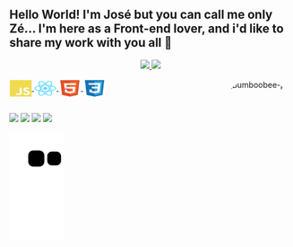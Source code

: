 ## Hello World! I'm José but you can call me only Zé... I'm here as a Front-end lover, and i'd like to share my work with you all 🐋
<div align="center">
  <a href="https://github.com/Bumboobee">
  <img height="180em" src="https://github-readme-stats.vercel.app/api?username=Bumboobee&show_icons=true&theme=merko&include_all_commits=true&count_private=true"/>
  <img height="160em" src="https://github-readme-stats.vercel.app/api/top-langs/?username=Bumboobee&layout=compact&langs_count=7&theme=merko"/>
</div>
  
  
<div style="display: inline_block"><br>
  <img align="center" alt="Bumboobee-Js" height="30" width="40" src="https://raw.githubusercontent.com/devicons/devicon/master/icons/javascript/javascript-plain.svg">
  <img align="center" alt="Bumboobee-React" height="30" width="40" src="https://raw.githubusercontent.com/devicons/devicon/master/icons/react/react-original.svg">
  <img align="center" alt="Bumboobee-HTML" height="30" width="40" src="https://raw.githubusercontent.com/devicons/devicon/master/icons/html5/html5-original.svg">
  <img align="center" alt="Bumboobee-CSS" height="30" width="40" src="https://raw.githubusercontent.com/devicons/devicon/master/icons/css3/css3-original.svg">
  <img align="right" alt="Bumboobee-pic" height="150" style="border-radius:50px" style="border: 40px" style="border-color:black" src="https://i.pinimg.com/originals/b4/31/e1/b431e16582f1f89c6714d8a1e7da1c1d.gif?width=676&height=676">
</div>
  
  ##
 
<div> 
  <a href="https://www.instagram.com/silva.j0se/" target="_blank"><img src="https://img.shields.io/badge/-Instagram-%23E4405F?style=for-the-badge&logo=instagram&logoColor=white" target="_blank"></a>
 <a href="https://discord.gg/gZfUKBRb" target="_blank"><img src="https://img.shields.io/badge/Discord-0AFFE2?style=for-the-badge&logo=discord&logoColor=white" target="_blank"></a> 
  <a href = "mailto:juniorsilva240803@gmail.com"><img src="https://img.shields.io/badge/-Gmail-%23333?style=for-the-badge&logo=gmail&logoColor=white" target="_blank"></a>
  <a href="https://www.linkedin.com/in/jos%C3%A9-aparecido-ba0564202" target="_blank"><img src="https://img.shields.io/badge/-LinkedIn-%230077B5?style=for-the-badge&logo=linkedin&logoColor=white" target="_blank"></a> 
 
  ![Snake animation](https://github.com/Bumboobee/Bumboobee/blob/output/github-contribution-grid-snake.svg)
 
</div>
